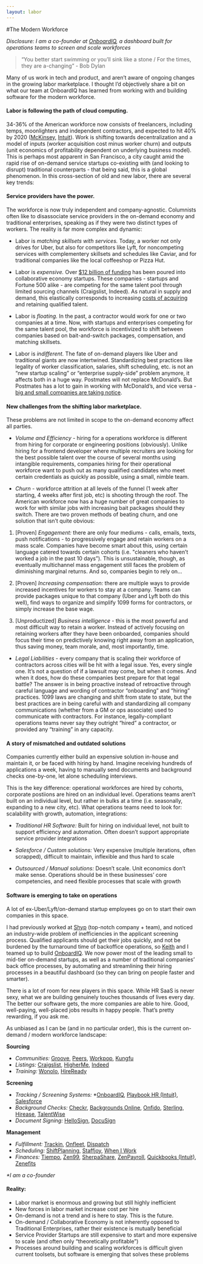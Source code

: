 ```yaml
---
layout: labor
---
```

#The Modern Workforce 

*Disclosure: I am a co-founder at [OnboardIQ](https://www.onboardiq.com/), a dashboard built for operations teams to screen and scale workforces*



>“You better start swimming or you’ll sink like a stone / For the times, they are a-changing” - Bob Dylan


Many of us work in tech and product, and aren’t aware of ongoing changes in the growing labor marketplace. I thought I’d objectively share a bit on what our team at OnboardIQ has learned from working with and building software for the modern workforce.

#### Labor is following the path of cloud computing.
34-36% of the American workforce now consists of freelancers, including temps, moonlighters and independent contractors, and expected to hit 40% by 2020 ([McKinsey](http://www.mckinsey.com/insights/economic_studies/talent_tensions_ahead_a_ceo_briefing), [Intuit](http://http-download.intuit.com/http.intuit/CMO/intuit/futureofsmallbusiness/intuit_2020_report.pdf)). Work is shifting towards decentralization and a model of inputs (worker acquisition cost minus worker churn) and outputs (unit economics of profitability dependent on underlying business model). This is perhaps most apparent in San Francisco, a city caught amid the rapid rise of on-demand service startups co-existing with (and looking to disrupt) traditional counterparts - that being said, this is a global phenomenon. In this cross-section of old and new labor, there are several key trends:

#### Service providers have the power.
The workforce is now truly independent and company-agnostic. Columnists often like to disassociate service providers in the on-demand economy and traditional enterprises, speaking as if they were two distinct types of workers. The reality is far more complex and dynamic:

* Labor is _matching skillsets with services._ Today, a worker not only drives for Uber, but also for competitors like Lyft, for noncompeting services with complementery skillsets and schedules like Caviar, and for traditional companies like the local coffeeshop or Pizza Hut. 

* Labor is _expensive._ Over [$12 billion of funding](https://docs.google.com/spreadsheets/d/12xTPJNvdOZVzERueyA-dILGTtL_KWKTbmj6RyOg9XXs/edit#gid=253059398) has been poured into collaborative economy startups. These companies - startups and Fortune 500 alike - are competing for the same talent pool through limited sourcing channels (Craigslist, Indeed). As natural in supply and demand, this elastically corresponds to increasing [costs of acquiring](http://fusion.net/story/110386/craigslist-is-the-unsung-hero-of-the-on-demand-economy/) and retaining qualified talent.

* Labor is _floating._ In the past, a contractor would work for one or two companies at a time. Now, with startups and enterprises competing for the same talent pool, the workforce is incentivized to shift between companies based on bait-and-switch packages, compensation, and matching skillsets.

* Labor is _indifferent._ The fate of on-demand players like Uber and traditional giants are now intertwined. Standardizing best practices like legality of worker classification, salaries, shift scheduling, etc. is not an “new startup scaling” or “enterprise supply-side” problem anymore, it affects both in a huge way. Postmates will not replace McDonald’s. But Postmates has a lot to gain in working with McDonald’s, and vice versa - [big and small companies are taking notice](https://docs.google.com/spreadsheet/ccc?key=0AmxJ5rcSaQq5dDMtTkdwTTdEeXMxRW11NGpIZ3VHYUE&usp=drivesdk#gid=0).

#### New challenges from the shifting labor marketplace.
These problems are not limited in scope to the on-demand economy affect all parties.

* _Volume and Efficiency_ - hiring for a operations workforce is different from hiring for corporate or engineering positions (obviously). Unlike hiring for a frontend developer where multiple recruiters are looking for the best possible talent over the course of several months using intangible requirements, companies hiring for their operational workforce want to push out as many qualified candidates who meet certain credentials as quickly as possible, using a small, nimble team.

* _Churn_ - workforce attrition at all levels of the funnel (1 week after starting, 4 weeks after first job, etc) is shooting through the roof. The American workforce now has a huge number of great companies to work for with similar jobs with increasing bait packages should they switch. There are two proven methods of beating churn, and one solution that isn’t quite obvious:

1.	[Proven] _Engagement:_ there are only four mediums - calls, emails, texts, push notifications - to progressively engage and retain workers on a mass scale. Companies have become smart about this, using certain language catered towards certain cohorts (i.e. "cleaners who haven’t worked a job in the past 10 days”). This is unsustainable, though, as eventually multichannel mass engagement still faces the problem of diminishing marginal returns. And so, companies begin to rely on…

2.	[Proven] _Increasing compensation:_ there are multiple ways to provide increased incentives for workers to stay at a company. Teams can provide packages unique to that company (Uber and Lyft both do this well), find ways to organize and simplify 1099 forms for contractors, or simply increase the base wage.

3.	[Unproductized] _Business intelligence_ - this is the most powerful and most difficult way to retain a worker. Instead of actively focusing on retaining workers after they have been onboarded, companies should focus their time on predictively knowing right away from an application, thus saving money, team morale, and, most importantly, time.

* _Legal Liabilities_ - every company that is scaling their workforce of contractors across cities will be hit with a legal issue. Yes, every single one. It’s not a question of if a lawsuit may come, but when it comes. And when it does, how do these companies best prepare for that legal battle? The answer is in being proactive instead of retroactive through careful language and wording of contractor “onboarding” and “hiring” practices. 1099 laws are changing and shift from state to state, but the best practices are in being careful with and standardizing all company communications (whether from a GM or ops associate) used to communicate with contractors. For instance, legally-compliant operations teams never say they outright “hired” a contractor, or provided any “training” in any capacity.

#### A story of mismatched and outdated solutions
Companies currently either build an expensive solution in-house and maintain it, or be faced with hiring by hand. Imagine receiving hundreds of applications a week, having to manually send documents and background checks one-by-one, let alone scheduling interviews.

This is the key difference: operational workforces are hired by cohorts, corporate postiions are hired on an individual level. Operations teams aren’t built on an individual level, but rather in bulks at a time (i.e. seasonally, expanding to a new city, etc). What operations teams need to look for: scalability with growth, automation, integrations:

* _Traditional HR Software:_ Built for hiring on individual level, not built to support efficiency and automation. Often doesn’t support appropriate service provider integrations

* _Salesforce / Custom solutions:_ Very expensive (multiple iterations, often scrapped), difficult to maintain, inflexible and thus hard to scale

* _Outsourced / Manual solutions:_ Doesn’t scale. Unit economics don’t make sense. Operations should be in these businesses’ core competencies, and need flexible processes that scale with growth

#### Software is emerging to take on operations
A lot of ex-Uber/Lyft/on-demand startup employees go on to start their own companies in this space.

I had previously worked at [Shyp](http://www.shyp.com/) (top-notch company + team), and noticed an industry-wide problem of inefficiencies in the applicant screening process. Qualified applicants should get their jobs quickly, and not be burdened by the turnaround time of backoffice operations, so [Keith](https://www.linkedin.com/pub/keith-ryu/37/b08/900) and I teamed up to build [OnboardIQ](https://angel.co/onboardiq). We now power most of the leading small to mid-tier on-demand startups, as well as a number of traditional companies’ back office processes, by automating and streamlining their hiring processes in a beautiful dashboard (so they can bring on people faster and smarter).

There is a lot of room for new players in this space. While HR SaaS is never sexy, what we are building genuinely touches thousands of lives every day. The better our software gets, the more companies are able to hire. Good, well-paying, well-placed jobs results in happy people. That’s pretty rewarding, if you ask me.

As unbiased as I can be (and in no particular order), this is the current on-demand / modern workforce landscape:

**Sourcing**

* _Communities:_ [Groove](http://www.movewithgroove.com/), [Peers](http://www.peers.org), [Workpop](http://www.peers.org/), [Kungfu](http://kungfu.co/)
* _Listings:_ [Craigslist](http://sfbay.craigslist.org/), [HigherMe](http://www.higherme.com/), [Indeed](http://www.indeed.com/)
* _Training:_ [Wonolo](http://wonolo.com/), [HireReady](http://www.gethireready.com/)

**Screening**

* _Tracking / Screening Systems:_ *[OnboardIQ](https://www.onboardiq.com/), [Playbook HR (Intuit)](https://www.playbookhr.com/), [Salesforce](http://www.salesforce.com/)
* _Background Checks:_ [Checkr](https://checkr.com/signup?referrer=onboardiq), [Backgrounds Online](http://www.backgroundsonline.com/), [Onfido](https://www.onfido.com/), [Sterling](http://www.sterlingbackcheck.com/), [Hirease](www.hirease.com), [TalentWise](http://corp.talentwise.com/)
* _Document Signing:_ [HelloSign](https://www.hellosign.com/api/pricing?coupon_code=onboardiq), [DocuSign](https://www.docusign.com/)

**Management**

- _Fulfillment:_ [Trackin](http://trackin.co/), [Onfleet](https://onfleet.com/), [Dispatch](http://www.dispatch.me/)
- _Scheduling:_ [ShiftPlanning](https://www.shiftplanning.com/), [Staffjoy](https://www.staffjoy.com/), [When I Work](http://wheniwork.com/)
- _Finances:_ [Tiempo](http://tiempoapp.com/), [Zen99](https://tryzen99.com/), [SherpaShare](https://www.sherpashare.com/), [ZenPayroll](https://zenpayroll.com/), [Quickbooks (Intuit)](http://quickbooks.intuit.com/), [Zenefits](http://www.zenefits.com/)

_*I am a co-founder_

#### Reality:

- Labor market is enormous and growing but still highly inefficient
- New forces in labor market increase cost per hire
- On-demand is not a trend and is here to stay. This is the future.
- On-demand / Collaborative Economy is not inherently opposed to Traditional Enterprises, rather their existence is mutually beneficial
- Service Provider Startups are still expensive to start and more expensive to scale (and often only “theoretically profitable”)
- Processes around building and scaling workforces is difficult given current toolsets, but software is emerging that solves these problems